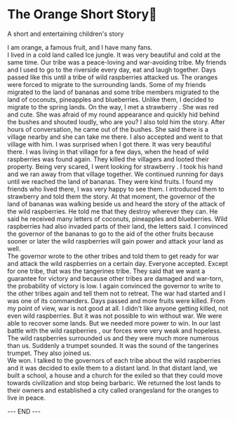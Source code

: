 # The Orange Short Story🍊
A short and entertaining children's story

<p> I am orange, a famous fruit, and I have many fans.<br>
I lived in a cold land called Ice jungle.  It was very beautiful and cold at the same time.  Our tribe was a peace-loving and war-avoiding tribe.  My friends and I used to go to the riverside every day, eat and laugh together.  Days passed like this until a tribe of wild raspberries attacked us.  The oranges were forced to migrate to the surrounding lands.  Some of my friends migrated to the land of bananas and some tribe members migrated to the land of coconuts, pineapples and blueberries.  Unlike them, I decided to migrate to the spring lands.  On the way, I met a strawberry .  She was red and cute.  She was afraid of my round appearance and quickly hid behind the bushes and shouted loudly, who are you?  I also told him the story.  After hours of conversation, he came out of the bushes.  She said there is a village nearby and she can take me there.  I also accepted and went to that village with him.  I was surprised when I got there.  It was very beautiful there.  I was living in that village for a few days, when the head of wild raspberries was found again.  They killed the villagers and looted their property.  Being very scared, I went looking for strawberry .  I took his hand and we ran away from that village together.  We continued running for days until we reached the land of bananas.  They were kind fruits.  I found my friends who lived there, I was very happy to see them.  I introduced them to strawberry and told them the story.  At that moment, the governor of the land of bananas was walking beside us and heard the story of the attack of the wild raspberries.  He told me that they destroy wherever they can.  He said he received many letters of coconuts, pineapples and blueberries.  Wild raspberries had also invaded parts of their land, the letters said.  I convinced the governor of the bananas to go to the aid of the other fruits because sooner or later the wild raspberries will gain power and attack your land as well.
<br>The governor wrote to the other tribes and told them to get ready for war and attack the wild raspberries on a certain day.  Everyone accepted.  Except for one tribe, that was the tangerines tribe.  They said that we want a guarantee for victory and because other tribes are damaged and war-torn, the probability of victory is low.  I again convinced the governor to write to the other tribes again and tell them not to retreat.  The war had started and I was one of its commanders.  Days passed and more fruits were killed.  From my point of view, war is not good at all.  I didn't like anyone getting killed, not even wild raspberries.  But it was not possible to win without war.  We were able to recover some lands.  But we needed more power to win.  In our last battle with the wild raspberries , our forces were very weak and hopeless.  The wild raspberries surrounded us and they were much more numerous than us.  Suddenly a trumpet sounded.  It was the sound of the tangerines trumpet.  They also joined us.
<br>We won.  I talked to the governors of each tribe about the wild raspberries and it was decided to exile them to a distant land. In that distant land, we built a school, a house and a church for the exiled so that they could move towards civilization and stop being barbaric.  We returned the lost lands to their owners and established a city called orangesland for the oranges to live in peace. </p>

--- END ---
